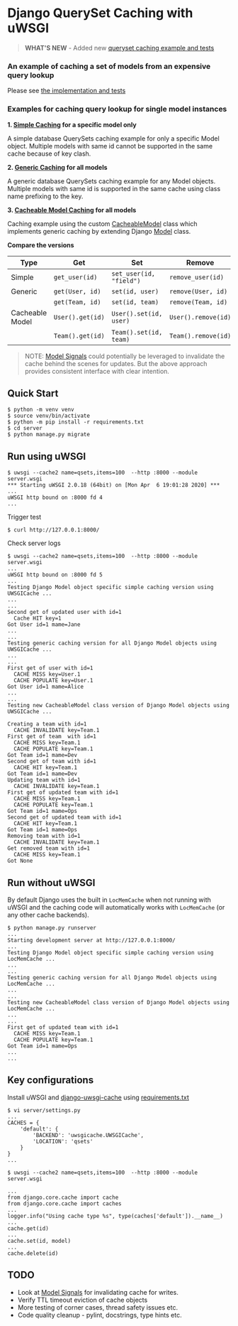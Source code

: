 # Django QuerySet Caching with uWSGI

> **WHAT'S NEW** - Added new [queryset caching example and tests](tests.md)

### An example of caching a set of models from an expensive query lookup

Please see [the implementation and tests](tests.md)

### Examples for caching query lookup for single model instances

**1. [Simple Caching](server/qsets/simple_caching.py) for a specific model only**

A simple database QuerySets caching example for only a specific Model object.
Multiple models with same id cannot be supported in the same cache because of key clash.

**2. [Generic Caching](server/qsets/generic_caching.py) for all models**

A generic database QuerySets caching example for any Model objects.
Multiple models with same id is supported in the same cache using class name prefixing to the key.

**3. [Cacheable Model Caching](server/qsets/cacheablemodel_caching.py) for all models**

Caching example using the custom [CacheableModel](server/qsets/cacheablemodel.py) class which implements generic
caching by extending Django [Model](https://docs.djangoproject.com/en/3.0/ref/models/instances/#django.db.models.Model)
class.

**Compare the versions**

| Type | Get | Set | Remove | Model |
| --- | --- | --- | --- | --- |
| Simple | `get_user(id)` | `set_user(id, "field")` | `remove_user(id)` | `User(models.Model)`  |
| Generic | `get(User, id)` | `set(id, user)` | `remove(User, id)` | `User(models.Model)`  |
|  | `get(Team, id)` | `set(id, team)` | `remove(Team, id)` | `Team(models.Model)`  |
| Cacheable Model| `User().get(id)` | `User().set(id, user)` | `User().remove(id)` | `User(CacheableModel)`  |
|  | `Team().get(id)` | `Team().set(id, team)` | `Team().remove(id)` | `Team(CacheableModel)`  |

> NOTE: [Model Signals](https://docs.djangoproject.com/en/3.0/ref/signals/) could potentially be leveraged to
> invalidate the cache behind the scenes for updates. But the above approach provides consistent interface with clear
> intention.

## Quick Start

```shell script
$ python -m venv venv
$ source venv/bin/activate
$ python -m pip install -r requirements.txt
$ cd server
$ python manage.py migrate
```

## Run using uWSGI 

```shell script
$ uwsgi --cache2 name=qsets,items=100  --http :8000 --module server.wsgi
*** Starting uWSGI 2.0.18 (64bit) on [Mon Apr  6 19:01:28 2020] ***
...
uWSGI http bound on :8000 fd 4
...
```

Trigger test

```shell script
$ curl http://127.0.0.1:8000/
```

Check server logs

```shell script
$ uwsgi --cache2 name=qsets,items=100  --http :8000 --module server.wsgi
...
uWSGI http bound on :8000 fd 5
...
Testing Django Model object specific simple caching version using UWSGICache ...
...
...
Second get of updated user with id=1
  Cache HIT key=1
Got User id=1 mame=Jane
...
...
Testing generic caching version for all Django Model objects using UWSGICache ...
...
...
First get of user with id=1
  CACHE MISS key=User.1
  CACHE POPULATE key=User.1
Got User id=1 mame=Alice
...
...
Testing new CacheableModel class version of Django Model objects using UWSGICache ...

Creating a team with id=1
  CACHE INVALIDATE key=Team.1
First get of team  with id=1
  CACHE MISS key=Team.1
  CACHE POPULATE key=Team.1
Got Team id=1 mame=Dev
Second get of team with id=1
  CACHE HIT key=Team.1
Got Team id=1 mame=Dev
Updating team with id=1
  CACHE INVALIDATE key=Team.1
First get of updated team with id=1
  CACHE MISS key=Team.1
  CACHE POPULATE key=Team.1
Got Team id=1 mame=Ops
Second get of updated team with id=1
  CACHE HIT key=Team.1
Got Team id=1 mame=Ops
Removing team with id=1
  CACHE INVALIDATE key=Team.1
Get removed team with id=1
  CACHE MISS key=Team.1
Got None

```

## Run without uWSGI

By default Django uses the built in `LocMemCache` when not running with uWSGI and the caching code will automatically
works with `LocMemCache` (or any other cache backends).

```shell script
$ python manage.py runserver
...
Starting development server at http://127.0.0.1:8000/
...
Testing Django Model object specific simple caching version using LocMemCache ...
...
...
Testing generic caching version for all Django Model objects using LocMemCache ...
...
...
Testing new CacheableModel class version of Django Model objects using LocMemCache ...
...
...
First get of updated team with id=1
  CACHE MISS key=Team.1
  CACHE POPULATE key=Team.1
Got Team id=1 mame=Ops
...
...
```

## Key configurations

Install uWSGI and [django-uwsgi-cache](https://pypi.org/project/django-uwsgi-cache/) using
[requirements.txt](requirements.txt)

```shell script
$ vi server/settings.py 
...
CACHES = { 
    'default': {
        'BACKEND': 'uwsgicache.UWSGICache',
        'LOCATION': 'qsets'
    }   
}  
...
```

```shell script
$ uwsgi --cache2 name=qsets,items=100  --http :8000 --module server.wsgi
```

```shell script
...
from django.core.cache import cache
from django.core.cache import caches
...
logger.info("Using cache type %s", type(caches['default']).__name__)
...
cache.get(id)
...
cache.set(id, model)
...
cache.delete(id) 
```

## TODO

- Look at [Model Signals](https://docs.djangoproject.com/en/3.0/ref/signals/) for invalidating cache for writes.
- Verify TTL timeout eviction of cache objects
- More testing of corner cases, thread safety issues etc.
- Code quality cleanup - pylint, docstrings, type hints etc.
